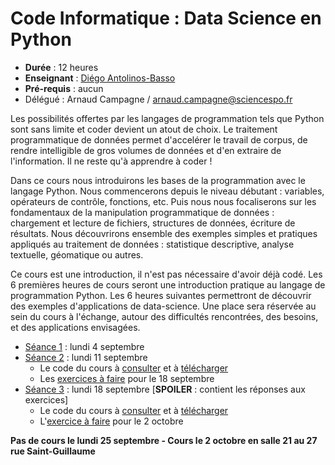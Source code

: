 # Code Informatique : Data Science en Python

- __Durée__ : 12 heures
- __Enseignant__ : [Diégo Antolinos-Basso](mailto:diego.antolinosbasso@sciencespo.fr)
- __Pré-requis__ : aucun
- Délégué : Arnaud Campagne / [arnaud.campagne@sciencespo.fr](mailto:arnaud.campagne@sciencespo.fr)

Les possibilités offertes par les langages de programmation tels que Python sont sans limite et coder devient un atout de choix. Le traitement programmatique de données permet d'accelérer le travail de corpus, de rendre intelligible de gros volumes de données et d'en extraire de l'information. Il ne reste qu'à apprendre à coder !

Dans ce cours nous introduirons les bases de la programmation avec le langage Python. Nous commencerons depuis le niveau débutant : variables, opérateurs de contrôle, fonctions, etc. Puis nous nous focaliserons sur les fondamentaux de la manipulation programmatique de données : chargement et lecture de fichiers, structures de données, écriture de résultats. Nous découvrirons ensemble des exemples simples et pratiques appliqués au traitement de données : statistique descriptive, analyse textuelle, géomatique ou autres.

Ce cours est une introduction, il n'est pas nécessaire d'avoir déjà codé. Les 6 premières heures de cours seront une introduction pratique au langage de programmation Python. Les 6 heures suivantes permettront de découvrir des exemples d'applications de data-science. Une place sera réservée au sein du cours à l'échange, autour des difficultés rencontrées, des besoins, et des applications envisagées.

- [Séance 1](1.md) : lundi 4 septembre
- [Séance 2](2.md) : lundi 11 septembre
    + Le code du cours à [consulter](https://github.com/diegantobass/DataScienceCourse/blob/master/2_code.py) et à [télécharger](2_code.py)
    + Les [exercices à faire](2_exo.md) pour le 18 septembre
- [Séance 3](3.md) : lundi 18 septembre \[__SPOILER__ : contient les réponses aux exercices\]
    + Le code du cours à [consulter](https://github.com/diegantobass/DataScienceCourse/blob/master/3_code.py) et à [télécharger](3_code.py)
    + L'[exercice à faire](3_exo.md) pour le 2 octobre

__Pas de cours le lundi 25 septembre - Cours le 2 octobre en salle 21 au 27 rue Saint-Guillaume__
